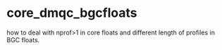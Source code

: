 # core_dmqc_bgcfloats
how to deal with nprof>1 in core floats and different length of profiles in BGC floats. 
